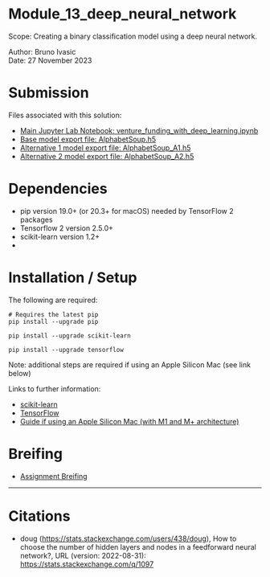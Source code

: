 # Module_13_deep_neural_network
Scope: Creating a binary classification model using a deep neural network.

Author: Bruno Ivasic   
Date: 27 November 2023

# Submission
Files associated with this solution:   
* [Main Jupyter Lab Notebook: venture_funding_with_deep_learning.ipynb](./Code/venture_funding_with_deep_learning.ipynb)
* [Base model export file: AlphabetSoup.h5](./Resources/AlphabetSoup.h5)
* [Alternative 1 model export file: AlphabetSoup_A1.h5](./Resources/AlphabetSoup_A1.h5)
* [Alternative 2 model export file: AlphabetSoup_A2.h5](./Resources/AlphabetSoup_A2.h5)


# Dependencies   

* pip version 19.0+ (or 20.3+ for macOS) needed by TensorFlow 2 packages
* Tensorflow 2 version 2.5.0+
* scikit-learn version 1.2+
* 

# Installation / Setup

The following are required:
```
# Requires the latest pip
pip install --upgrade pip

pip install --upgrade scikit-learn

pip install --upgrade tensorflow

```

Note: additional steps are required if using an Apple Silicon Mac (see link below)

Links to further information:
* [scikit-learn](https://scikit-learn.org/stable/install.html)
* [TensorFlow](https://www.tensorflow.org/install)
* [Guide if using an Apple Silicon Mac (with M1 and M+ architecture)](https://www.mrdbourke.com/setup-apple-m1-pro-and-m1-max-for-machine-learning-and-data-science/)


# Breifing
* [Assignment Breifing](./Briefing/Briefing.md)

---

# Citations
* doug (https://stats.stackexchange.com/users/438/doug), How to choose the number of hidden layers and nodes in a feedforward neural network?, URL (version: 2022-08-31): https://stats.stackexchange.com/q/1097
